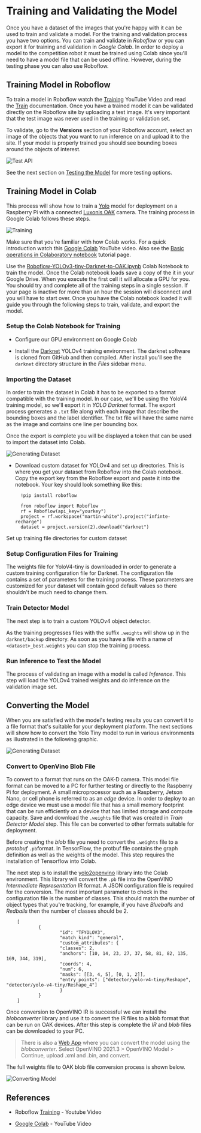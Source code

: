# Training and Validating the Model
Once you have a dataset of the images that you're happy with it can be used to train and validate a model. For the training and validation process you have two options.  You can train and validate in *Roboflow* or you can export it for training and validation in *Google Colab*.  In order to deploy a model to the competition robot it must be trained using Colab since you'll need to have a model file that can be used offline.  However, during the testing phase you can also use Roboflow.

## Training Model in Roboflow
To train a model in Roboflow watch the [Training](https://www.youtube.com/watch?v=njWwmKLWVyE)  YouTube Video and read the [Train](https://docs.roboflow.com/train) documentation. Once you have a trained model it can be validated directly on the Roboflow site by uploading a test image. It's very important that the test image was never used in the training or validation set.  

To validate, go to the **Versions** section of your Roboflow account, select an image of the objects that you want to run inference on and upload it to the site.  If your model is properly trained you should see bounding boxes around the objects of interest.

![Test API](../images/FRCMachineLearning/FRCMachineLearning.011.jpeg)

See the next section on [Testing the Model](MLDesktopTesting.md) for more testing options.

## Training Model in Colab
This process will show how to train a [Yolo](https://pjreddie.com/darknet/yolo/) model for deployment on a Raspberry Pi with a connected [Luxonis OAK](https://shop.luxonis.com/collections/usb) camera.   The training process in Google Colab follows these steps.

![Training](../images/FRCMachineLearning/FRCMachineLearning.010.jpeg)

Make sure that you're familiar with how Colab works. For a quick introduction watch this [Google Colab](https://www.youtube.com/watch?v=RLYoEyIHL6A&ab_channel=CodewithDogaOzgon) YouTube video. Also see the [Basic operations in Colaboratory notebook](https://colab.research.google.com/github/pycroscopy/AICrystallographer/blob/master/Tutorials/ColabNotebooks_BasicOperations.ipynb#scrollTo=hkcI78C4Sybk) tutorial page.

Use the [Roboflow-YOLOv3-tiny-Darknet-to-OAK.ipynb](https://colab.research.google.com/drive/1Sc6B-clNJZ3OBxCxIoddhLFxIYoJJzRT#scrollTo=JlPEcD7UkE4Q) Colab Notebook to train the model.  Once the Colab notebook loads save a copy of the it in your Google Drive.  When you execute the first cell it will allocate a GPU for you. You should try and complete all of the training steps in a single session.  If your page is inactive for more than an hour the session will disconnect and you will have to start over.  Once you have the Colab notebook loaded it will guide you through the following steps to train, validate, and export the model.

### Setup the Colab Notebook for Training

- Configure our GPU environment on Google Colab

- Install the [Darknet](https://github.com/pjreddie/darknet) YOLOv4 training environment.  The darknet software is cloned from GitHub and then compiled.  After install you'll see the `darknet` directory structure in the *Files* sidebar menu.

### Importing the Dataset
In order to train the dataset in Colab it has to be exported to a format compatible with the training model.  In our case, we'll be using the YoloV4 training model, so we'll export it in *YOLO Darknet* format. The export process generates a `.txt` file along with each image that describe the bounding boxes and the label identifier. The txt file will have the same name as the image and contains one line per bounding box.

Once the export is complete you will be displayed a token that can be used to import the dataset into Colab.

![Generating Dataset](../images/FRCMachineLearning/FRCMachineLearning.006.jpeg)

- Download custom dataset for YOLOv4 and set up directories. This is where you get your dataset from Roboflow into the Colab notebook.  Copy the export key from the Roboflow export and paste it into the notebook.  Your key should look something like this:

        !pip install roboflow

        from roboflow import Roboflow
        rf = Roboflow(api_key="yourkey")
        project = rf.workspace("martin-white").project("infinte-recharge")
        dataset = project.version(2).download("darknet")

Set up training file directories for custom dataset

### Setup Configuration Files for Training
The weights file for YoloV4-tiny is downloaded in order to generate a custom training configuration file for Darknet.  The configuration file contains a set of parameters for the training process. These parameters are customized for your dataset will contain good default values so there shouldn't be much need to change them.


### Train Detector Model
The next step is to train a custom YOLOv4 object detector.

As the training progresses files with the suffix `.weights` will show up in the `darknet/backup` directory.  As soon as you have a file with a name of `<dataset>_best.weights` you can stop the training process.

### Run Inference to Test the Model
The process of validating an image with a model is called *Inference*. This step will load the YOLOv4 trained weights and do inference on the validation image set. 

## Converting the Model
When you are satisfied with the model's testing results you can convert it to a file format that's suitable for your deployment platform.  The next sections will show how to convert the Yolo Tiny model to run in various environments as illustrated in the following graphic.

![Generating Dataset](../images/FRCMachineLearning/FRCMachineLearning.017.jpeg)

### Convert to OpenVino Blob File
To convert to a format that runs on the OAK-D camera. This model file format can be moved to a PC for further testing or directly to the Raspberry Pi for deployment. A small microprocessor such as a Raspberry, Jetson Nano, or cell phone is referred to as an *edge* device. In order to deploy to an edge device we must use a model file that has a small memory footprint that can be run efficiently on a device that has limited storage and compute capacity.  Save and download the `.weights` file that was created in *Train Detector Model* step.  This file can be converted to other formats suitable for deployment.

Before creating the *blob* file you need to convert the `.weights` file to a *protobuf* `.pb`format.  In TensorFlow, the protbuf file contains the graph definition as well as the weights of the model. This step requires the installation of Tensorflow into Colab.

The next step is to install the [yolo2openvino](https://github.com/luxonis/yolo2openvino) library into the Colab environment.  This library will convert the `.pb` file into the OpenVINO *Intermediate Representation* IR format. A JSON configuration file is required for the conversion. The most important parameter to check in the configuration file is the number of classes.  This should match the number of object types that you're tracking, for example, if you have *Blueballs* and *Redballs* then the number of classes should be 2.

        [
                {
                        "id": "TFYOLOV3",
                        "match_kind": "general",
                        "custom_attributes": {
                        "classes": 2,
                        "anchors": [10, 14, 23, 27, 37, 58, 81, 82, 135, 169, 344, 319],
                        "coords": 4,
                        "num": 6,
                        "masks": [[3, 4, 5], [0, 1, 2]],
                        "entry_points": ["detector/yolo-v4-tiny/Reshape", "detector/yolo-v4-tiny/Reshape_4"]
                        }
                }
        ]

Once conversion to OpenVINO IR is successful we can install the *blobconverter* library and use it to convert the IR files to a blob format that can be run on OAK devices. After this step is complete the *IR* and *blob* files can be downloaded to your PC.

> There is also a [Web App](https://blobconverter.luxonis.com/) where you can convert the model using the *blobconverter*. Select OpenVINO 2021.3 > OpenVINO Model > Continue, upload .xml and .bin, and convert.

The full weights file to OAK blob file conversion process is shown below.

![Converting Model](../images/FRCMachineLearning/FRCMachineLearning.008.jpeg)


## References
- Roboflow [Training](https://www.youtube.com/watch?v=njWwmKLWVyE) - Youtube Video

- [Google Colab](https://www.youtube.com/watch?v=RLYoEyIHL6A&ab_channel=CodewithDogaOzgon) - YouTube Video